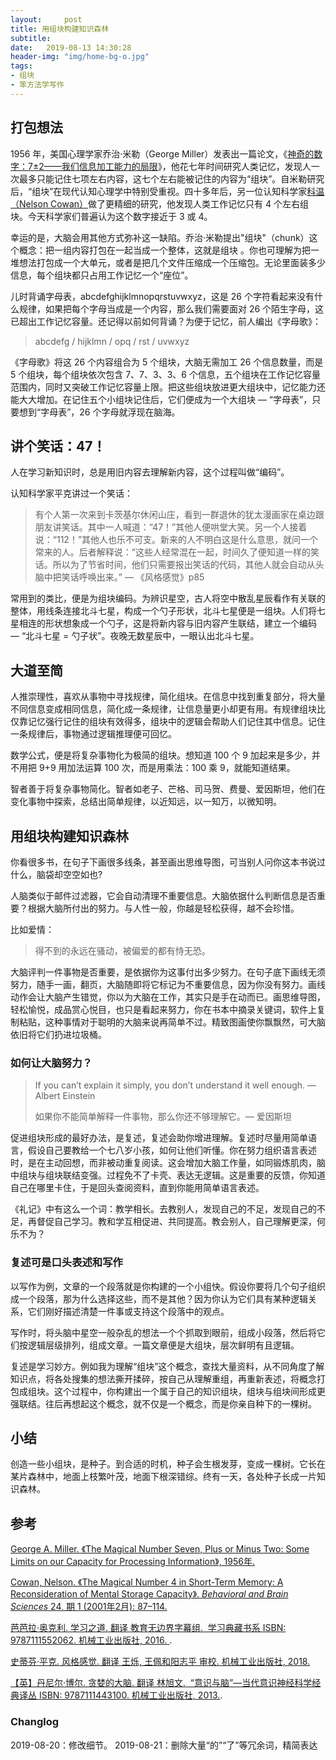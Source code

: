 ```yaml
---
layout:     post
title: 用组块构建知识森林
subtitle: 
date:   2019-08-13 14:30:28
header-img: "img/home-bg-o.jpg"
tags: 
- 组块
- 笨方法学写作
---
```


## 打包想法

1956 年，美国心理学家乔治·米勒（George Miller）发表出一篇论文，《[神奇的数字：7±2——我们信息加工能力的局限](http://psychclassics.yorku.ca/Miller/)》，他花七年时间研究人类记忆，发现人一次最多只能记住七项左右内容，这七个左右能被记住的内容为“组块”。自米勒研究后，“组块”在现代认知心理学中特别受重视。四十多年后，另一位认知科学家[科温（Nelson Cowan）]( https://doi.org/10.1017/S0140525X01003922.)做了更精细的研究，他发现人类工作记忆只有 4 个左右组块。今天科学家们普遍认为这个数字接近于 3 或 4。

幸运的是，大脑会用其他方式弥补这一缺陷。乔治·米勒提出"组块"（chunk）这个概念：把一组内容打包在一起当成一个整体，这就是组块 。你也可理解为把一堆想法打包成一个大单元，或者是把几个文件压缩成一个压缩包。无论里面装多少信息，每个组块都只占用工作记忆一个“座位”。

儿时背诵字母表，abcdefghijklmnopqrstuvwxyz，这是 26 个字符看起来没有什么规律，如果把每个字母当成是一个内容，那么我们需要面对 26 个陌生字母，这已超出工作记忆容量。还记得以前如何背诵？为便于记忆，前人编出《字母歌》：

> abcdefg / hijklmn / opq / rst / uvwxyz

《字母歌》将这 26 个内容组合为 5 个组块，大脑无需加工 26 个信息数量，而是 5 个组块，每个组块依次包含 7、7、3、3、6 个信息，五个组块在工作记忆容量范围内，同时又突破工作记忆容量上限。把这些组块放进更大组块中，记忆能力还能大大增加。在记住五个小组块记住后，它们便成为一个大组块 — “字母表”，只要想到“字母表”，26 个字母就浮现在脑海。

## 讲个笑话：47！

人在学习新知识时，总是用旧内容去理解新内容，这个过程叫做“编码”。<!-- more --> 

认知科学家平克讲过一个笑话：

> 有个人第一次来到卡茨基尔休闲山庄，看到一群退休的犹太漫画家在桌边跟朋友讲笑话。其中一人喊道：“47！”其他人便哄堂大笑。另一个人接着说：“112！”其他人也乐不可支。新来的人不明白这是什么意思，就问一个常来的人。后者解释说：“这些人经常混在一起，时间久了便知道一样的笑话。所以为了节省时间，他们只需要报出笑话的代码，其他人就会自动从头脑中把笑话呼唤出来。”  — 《风格感觉》p85

常用到的类比，便是为组块编码。为辨识星空，古人将空中散乱星辰看作有关联的整体，用线条连接北斗七星，构成一个勺子形状，北斗七星便是一组块。人们将七星相连的形状想象成一个勺子，这是将新内容与旧内容产生联结，建立一个编码 — “北斗七星 = 勺子状”。夜晚无数星辰中，一眼认出北斗七星。

## 大道至简

人推崇理性，喜欢从事物中寻找规律，简化组块。在信息中找到重复部分，将大量不同信息变成相同信息，简化成一条规律，让信息量更小却更有用。有规律组块比仅靠记忆强行记住的组块有效得多，组块中的逻辑会帮助人们记住其中信息。记住一条规律后，事物通过逻辑推理便可回忆。

数学公式，便是将复杂事物化为极简的组块。想知道 100 个 9 加起来是多少，并不用把 9+9 用加法运算 100 次，而是用乘法：100 乘 9，就能知道结果。

智者善于将复杂事物简化。智者如老子、芒格、司马贺、费曼、爱因斯坦，他们在变化事物中探索，总结出简单规律，以近知远，以一知万，以微知明。

## 用组块构建知识森林

你看很多书，在句子下画很多线条，甚至画出思维导图，可当别人问你这本书说过什么，脑袋却空空如也?

人脑类似于邮件过滤器，它会自动清理不重要信息。大脑依据什么判断信息是否重要？根据大脑所付出的努力。与人性一般，你越是轻松获得，越不会珍惜。

比如爱情：

> 得不到的永远在骚动，被偏爱的都有恃无恐。

大脑评判一件事物是否重要，是依据你为这事付出多少努力。在句子底下画线无须努力，随手一画，翻页，大脑随即将它标记为不重要信息，因为你没有努力。画线动作会让大脑产生错觉，你以为大脑在工作，其实只是手在动而已。画思维导图，轻松愉悦，成品赏心悦目，也只是看起来努力，你在书本中摘录关键词，软件上复制粘贴，这种事情对于聪明的大脑来说再简单不过。精致图画使你飘飘然，可大脑依旧将它们扔进垃圾桶。

### 如何让大脑努力？

> If you can’t explain it simply, you don’t understand it well enough. — Albert Einstein
>
> 如果你不能简单解释一件事物，那么你还不够理解它。— 爱因斯坦

促进组块形成的最好办法，是复述，复述会助你增进理解。复述时尽量用简单语言，假设自己要教给一个七八岁小孩，如何让他们听懂。你在努力组织语言表述时，是在主动回想，而非被动重复阅读。这会增加大脑工作量，如同锻炼肌肉，脑中组块与组块联结变强。过程免不了卡壳、表达无逻辑。这是重要的反馈，你知道自己在哪里卡住，于是回头查阅资料，直到你能用简单语言表述。

《礼记》中有这么一个词：教学相长。去教别人，发现自己的不足，发现自己的不足，再督促自己学习。教和学互相促进、共同提高。教会别人，自己理解更深，何乐不为？
### 复述可是口头表述和写作

以写作为例，文章的一个段落就是你构建的一个小组快。假设你要将几个句子组织成一个段落，那为什么选择这些，而不是其他？因为你认为它们具有某种逻辑关系，它们刚好描述清楚一件事或支持这个段落中的观点。

写作时，将头脑中星空一般杂乱的想法一个个抓取到眼前，组成小段落，然后将它们按逻辑层级排列，组成文章。一篇文章便是大组块，层次鲜明有且逻辑。

复述是学习妙方。例如我为理解“组块”这个概念，查找大量资料，从不同角度了解知识点，将各处搜集的想法撕开揉碎，按自己从理解重组，再重新表述，将概念打包成组块。这个过程中，你构建出一个属于自己的知识组块，组块与组块间形成更强联结。往后再想起这个概念，就不仅是一个概念，而是你亲自种下的一棵树。



## 小结

创造一些小组块，是种子。到合适的时机，种子会生根发芽，变成一棵树。它长在某片森林中，地面上枝繁叶茂，地面下根深错综。终有一天，各处种子长成一片知识森林。

## 参考

[George A. Miller. 《The Magical Number Seven, Plus or Minus Two: Some Limits on our Capacity for Processing Information》, 1956年.]( http://psychclassics.yorku.ca/Miller/)

[Cowan, Nelson. 《The Magical Number 4 in Short-Term Memory: A Reconsideration of Mental Storage Capacity》. *Behavioral and Brain Sciences* 24, 期 1 (2001年2月): 87–114.]( https://doi.org/10.1017/S0140525X01003922.)

[芭芭拉·奥克利. 学习之道. 翻译 教育无边界字幕组. &nbsp;学习典藏书系                          ISBN: 9787111552062. 机械工业出版社, 2016. ](https://book.douban.com/subject/26895988/).

[史蒂芬·平克. 风格感觉. 翻译 王烁, 王佩和阳志平 审校. 机械工业出版社, 2018.]( https://book.douban.com/subject/30186025/.)

[【英】丹尼尔·博尔. 贪婪的大脑. 翻译 林旭文. &nbsp;“意识与脑”—当代意识神经科学经典译丛   ISBN: 9787111443100. 机械工业出版社, 2013.]( https://book.douban.com/subject/25752076/).

### Changlog

2019-08-20：修改细节。
2019-08-21：删除大量“的”“了”等冗余词，精简表达



